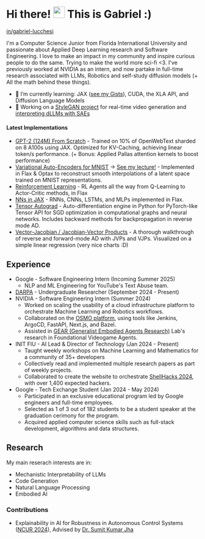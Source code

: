 Hi there! <img width="30" src="https://user-images.githubusercontent.com/18350557/176309783-0785949b-9127-417c-8b55-ab5a4333674e.gif"/> This is Gabriel :)
================================================================================================================================

  <p>
 <a href="https://www.linkedin.com/in/gabriel-lucchesi" target="_blank" rel="noreferrer" style="color: inherit; display: inline-flex; align-items: center;">
   in/gabriel-lucchesi
</a>
<!--   |
<a href="https://gabehubner.dev" target="_blank" rel="noreferrer" style="color: inherit; display: inline-flex; align-items: center;">
   gabehubner.dev
</a>
    |
<a href="https://gabriel-lucchesi.notion.site" target="_blank" rel="noreferrer" style="color: inherit; display: inline-flex; align-items: center;">
   gabriel-lucchesi.notion.site
</a>
  </p> -->



I'm a Computer Science Junior from Florida International University and passionate about Applied Deep Learning research and Software Engineering. I love to make an impact in my community and inspire curious people to do the same. Trying to make the world more sci-fi <3. I've previously worked at NVIDIA as an intern, and now partake in full-time research associated with LLMs, Robotics and self-study diffusion models (+ All the math behind these things).

- 🌱 I’m currently learning: JAX ([see my Gists](https://gist.github.com/ghubnerr)), CUDA, the XLA API, and Diffusion Language Models
- 🍓 Working on a [StyleGAN project](https://github.com/ghubnerr/aura) for real-time video generation and [interpreting dLLMs with SAEs](https://github.com/ghubnerr/llada-mech-interp)

#### Latest Implementations
- [GPT-2 (124M) From Scratch](https://gist.github.com/ghubnerr/941eeb2a6a518370277860126f1674c8) - Trained on 10% of OpenWebText sharded on 8 A100s using JAX. Optimized for KV-Caching, achieving linear token/s performance. (+ Bonus: Applied Pallas attention kernels to boost performance)
- [Variational Auto-Encoders for MNIST](https://github.com/ghubnerr/machine-learning/blob/main/jax/vae_mnist_jax.ipynb) → [See my lecture!](https://drive.google.com/file/d/1bJeMUmzmmNTTYp0aWamA18aLYC2EdLGi/view?usp=drivesdk) - Implemented in Flax & Optax to reconstruct smooth interpolations of a latent space trained on MNIST representations.
- [Reinforcement Learning](https://colab.research.google.com/drive/1QJruRdXCN7dpyw1bqZQBJxwME_JA1ZzQ?usp=sharing) - RL Agents all the way from Q-Learning to Actor-Critic methods, in Flax
- [NNs in JAX](https://github.com/ghubnerr/machine-learning/blob/main/jax/flax_cnns_rnns_lstms.ipynb) - RNNs, CNNs, LSTMs, and MLPs implemented in Flax.
- [Tensor Autograd](https://gist.github.com/ghubnerr/1b1d0aa74ee4e0591d51fa2df7e7ea0d) - Auto-differentiation engine in Python for PyTorch-like Tensor API for SGD optimization in computational graphs and neural networks. Includes backward methods for backpropagation in reverse mode AD.
- [Vector-Jacobian / Jacobian-Vector Products](https://gist.github.com/ghubnerr/da33fe207ae42cec108aea557acbc8ce) - A thorough walkthrough of reverse and forward-mode AD with JVPs and VJPs. Visualized on a simple linear regression (very nice charts :D)

## Experience 
- Google - Software Engineering Intern (Incoming Summer 2025)
  - NLP and ML Engineering for YouTube's Text Abuse team.   
- [DARPA](https://www.usa.gov/agencies/defense-advanced-research-projects-agency#:~:text=Defense%20Advanced%20Research%20Projects%20Agency%20(DARPA)%20%7C%20USAGov) - Undergraduate Researcher (September 2024 - Present)
- NVIDIA - Software Engineering Intern (Summer 2024)
  - Worked on scaling the usability of a cloud infrastructure platform to orchestrate Machine Learning and Robotics workflows.
  - Collaborated on the [OSMO platform](https://developer.nvidia.com/osmo), using tools like Jenkins, ArgoCD, FastAPI, Next.js, and Bazel.
  - Assisted in [GEAR (Generalist Embodied Agents Research)](https://research.nvidia.com/labs/gear/) Lab's research in Foundational Videogame Agents.
- INIT FIU - AI Lead & Director of Technology (Jan 2024 - Present)
  - Taught weekly workshops on Machine Learning and Mathematics for a community of 35+ developers
  - Collectively read and implemented multiple research papers as part of weekly projects.
  - Collaborated to create the website to orchestrate [ShellHacks 2024](https://shellhacks.net/), with over 1,400 expected hackers. 
- Google - Tech Exchange Student (Jan 2024 - May 2024)
  - Participated in an exclusive educational program led by Google engineers and full-time employees.
  - Selected as 1 of 3 out of 182 students to be a student speaker at the graduation cerimony for the program.
  - Acquired applied computer science skills such as full-stack development, algorithms and data structures.

## Research
My main reserach interests are in:
- Mechanistic Interpretability of LLMs
- Code Generation
- Natural Language Processing
- Embodied AI

### Contributions
- Explainability in AI for Robustness in Autonomous Control Systems ([NCUR 2024](https://docs.google.com/presentation/d/1abiGyxm9q_ssx62Rwv7IxBxLbVp93ye2ufKb90RqzZ8/edit#slide=id.g1f52f9af90e_1_64)), Advised by [Dr. Sumit Kumar Jha](https://sumitkumarjha.com)
